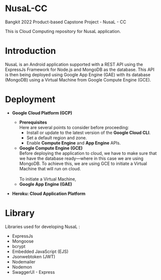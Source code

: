 # NusaL-CC
Bangkit 2022 Product-based Capstone Project - NusaL - CC

This is Cloud Computing repository for NusaL application.

# Introduction
NusaL is an Android application supported with a REST API using the ExpressJs Framework for Node.js and MongoDB as the database. This API is then being deployed using Google App Engine (GAE) with its database (MongoDB) using a Virtual Machine from Google Compute Engine (GCE).

# Deployment
* **Google Cloud Platform (GCP)**
  * **Prerequisites** <br>
    Here are several points to consider before proceeding:
    * Install or update to the latest version of the **Google Cloud CLI**.
    * Set a default region and zone.
    * Enable **Compute Engine** and **App Engine** APIs.
  * **Google Compute Engine (GCE)** <br>
Before deploying the application to cloud, we have to make sure that we have the database ready—where in this case we are using MongoDB. To achieve this, we are using GCE to initiate a Virtual Machine that will run on cloud. <br><br>
To initiate a Virtual Machine, 
  * **Google App Engine (GAE)**
 
* **Heroku: Cloud Application Platform**

# Library
Libraries used for developing NusaL :
* ExpressJs
* Mongoose
* bcrypt
* Embedded JavaScript (EJS)
* Jsonwebtoken (JWT)
* Nodemailer
* Nodemon
* SwaggerUI - Express
